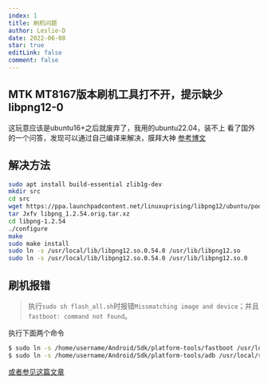 ```yaml
---
index: 1
title: 刷机问题
author: Leslie-D
date: 2022-06-08
star: true
editLink: false
comment: false
---
```


## MTK MT8167版本刷机工具打不开，提示缺少libpng12-0

这玩意应该是ubuntu16+之后就废弃了，我用的ubuntu22.04，装不上
看了国外的一个问答，发现可以通过自己编译来解决，膜拜大神
[参考博文](https://askubuntu.com/questions/1404213/install-libpng12-on-ubuntu-22-04)
## 解决方法
```bash
sudo apt install build-essential zlib1g-dev
mkdir src
cd src
wget https://ppa.launchpadcontent.net/linuxuprising/libpng12/ubuntu/pool/main/libp/libpng/libpng_1.2.54.orig.tar.xz
tar Jxfv libpng_1.2.54.orig.tar.xz
cd libpng-1.2.54
./configure
make
sudo make install
sudo ln -s /usr/local/lib/libpng12.so.0.54.0 /usr/lib/libpng12.so
sudo ln -s /usr/local/lib/libpng12.so.0.54.0 /usr/lib/libpng12.so.0
```

## 刷机报错
> 执行```sudo sh flash_all.sh```时报错```Missmatching image and device```；并且```fastboot: command not found```。

执行下面两个命令
```bash
$ sudo ln -s /home/username/Android/Sdk/platform-tools/fastboot /usr/local/sbin/fastboot
$ sudo ln -s /home/username/Android/Sdk/platform-tools/adb /usr/local/sbin/adb
```

[或者参见这篇文章](https://www.cnblogs.com/zhangwei-qianqian/p/11446392.html)